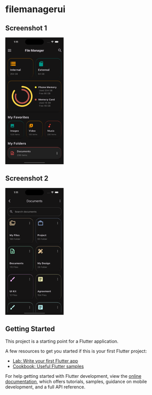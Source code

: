 # filemanagerui




## Screenshot 1
<img src='https://github.com/surajgujarathi/filemanagerui/blob/main/assets/Simulator%20Screenshot%20-%20iPhone%2016%20-%202024-11-05%20at%2013.11.50.png' height=400/> 


## Screenshot 2
<img src='https://github.com/surajgujarathi/filemanagerui/blob/main/assets/Simulator%20Screenshot%20-%20iPhone%2016%20-%202024-11-05%20at%2013.11.54.png' height=400/>

## Getting Started

This project is a starting point for a Flutter application.

A few resources to get you started if this is your first Flutter project:

- [Lab: Write your first Flutter app](https://docs.flutter.dev/get-started/codelab)
- [Cookbook: Useful Flutter samples](https://docs.flutter.dev/cookbook)

For help getting started with Flutter development, view the
[online documentation](https://docs.flutter.dev/), which offers tutorials,
samples, guidance on mobile development, and a full API reference.
